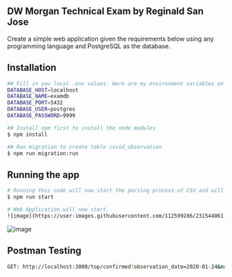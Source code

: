 
## DW Morgan Technical Exam by Reginald San Jose

Create a simple web application given the requirements below using any programming language and
PostgreSQL as the database.

## Installation

```bash
## Fill in you local .env values. Here are my environment variables on my local.
DATABASE_HOST=localhost
DATABASE_NAME=examdb
DATABASE_PORT=5432
DATABASE_USER=postgres
DATABASE_PASSWORD=9999

## Install npm first to install the node modules
$ npm install

## Run migration to create table covid_observation
$ npm run migration:run
```

## Running the app

```bash
# Running this code will now start the parsing process of CSV and will proceed to save to the PostGres Database
$ npm run start

# Web Application will now start.
![image](https://user-images.githubusercontent.com/112599286/231544061-1227b86a-29fb-470f-bf53-9d5bad4649a4.png)

```

![image](https://user-images.githubusercontent.com/112599286/231544229-6207656b-2308-417f-ab4b-627840716ac9.png)


## Postman Testing

```bash
GET: http://localhost:3000/top/confirmed?observation_date=2020-01-24&max_results=45
```

